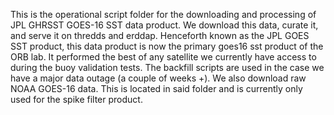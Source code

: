 This is the operational script folder for the downloading and processing of JPL GHRSST GOES-16 SST data product. We download this data, curate it, and serve it on thredds and erddap. Henceforth known as the JPL GOES SST product, this data product is now the primary goes16 sst product of the ORB lab. It performed the best of any satellite we currently have access to during the buoy validation tests. The backfill scripts are used in the case we have a major data outage (a couple of weeks +). We also download raw NOAA GOES-16 data. This is located in said folder and is currently only used for the spike filter product. 
